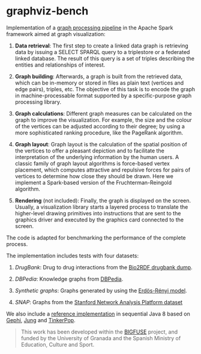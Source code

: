 # graphviz-bench

Implementation of a [graph processing pipeline](https://github.com/jgromero/graphviz-bench/tree/master/graph-benchmark) in the Apache Spark framework aimed at graph visualization:

1.	**Data retrieval**: The first step to create a linked data graph is retrieving data by issuing a SELECT SPARQL query to a triplestore or a federated linked database. The result of this query is a set of triples describing the entities and relationships of interest.

2.	**Graph building**: Afterwards, a graph is built from the retrieved data, which can be in-memory or stored in files as plain text (vertices and edge pairs), triples, etc. The objective of this task is to encode the graph in machine-processable format supported by a specific-purpose graph processing library.

3.	**Graph calculations**: Different graph measures can be calculated on the graph to improve the visualization. For example, the size and the colour of the vertices can be adjusted according to their degree; by using a more sophisticated ranking procedure, like the PageRank algorithm.

4.	**Graph layout**: Graph layout is the calculation of the spatial position of the vertices to offer a pleasant depiction and to facilitate the interpretation of the underlying information by the human users. A classic family of graph layout algorithms is force-based vertex placement, which computes attractive and repulsive forces for pairs of vertices to determine how close they should be drawn. Here we implement a Spark-based version of the Fruchterman-Reingold algorithm.

5.	**Rendering** (not included): Finally, the graph is displayed on the screen. Usually, a visualization library starts a layered process to translate the higher-level drawing primitives into instructions that are sent to the graphics driver and executed by the graphics card connected to the screen. 

The code is adapted for benchmarking the performance of the complete process.

The implementation includes tests with four datasets:

1. _DrugBank_: Drug to drug interactions from the [Bio2RDF drugbank dump](http://bio2rdf.org).

2. _DBPedia_: Knowledge graphs from [DBPedia](http://dbpedia.org).

3. _Synthetic graphs_: Graphs generated by using the [Erdös-Rényi model](https://en.wikipedia.org/wiki/Erdős–Rényi_model).

4. _SNAP_: Graphs from the [Stanford Network Analysis Platform dataset](http://snap.stanford.edu) 


We also include a [reference implementation](https://github.com/jgromero/graphviz-bench/tree/master/drugbank-tests) in sequential Java 8 based on [Gephi](https://gephi.org), [Jung](https://github.com/jrtom/jung) and [TinkerPop](http://tinkerpop.apache.org). 

> This work has been developed within the [BIGFUSE](http://decsai.ugr.es~jgomez/bigfuse) project, and funded by the University of Granada and the Spanish Ministry of Education, Culture and Sport.
